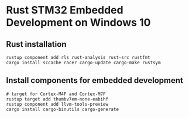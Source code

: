 # Rust STM32 Embedded Development on Windows 10

## Rust installation

```
rustup component add rls rust-analysis rust-src rustfmt
cargo install sccache racer cargo-update cargo-make rustsym
```

## Install components for embedded development

```
# target for Cortex-M4F and Cortex-M7F
rustup target add thumbv7em-none-eabihf
rustup component add llvm-tools-preview
cargo install cargo-binutils cargo-generate
```
